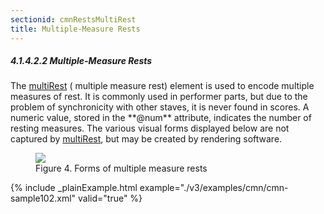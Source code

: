 ```yaml
---
sectionid: cmnRestsMultiRest
title: Multiple-Measure Rests
---
```



<h5 id="cmnRestsMultiRest">
   <span class="headingNumber">4.1.4.2.2</span>
   <span class="head">Multiple-Measure Rests</span>
</h5>
The 
<a class="link_odd_elementSpec" href="/v3/elements/multiRest">multiRest</a> (
<span class="expan">multiple measure rest</span>) element is
used to encode multiple measures of rest. It is commonly used in performer parts,
but
due to the problem of synchronicity with other staves, it is never found in scores.
A
numeric value, stored in the **@num** attribute, indicates the number of resting
measures. The various visual forms displayed below are not captured by 
<a class="link_odd_elementSpec" href="/v3/elements/multiRest">multiRest</a>, but may be created by rendering software.


<figure class="figure">
   <img src="../../../../guidelines/3.0.0/Images/ExampleImages/multirest.png" class="img-responsive"></img>
   <figcaption class="figure-caption">Figure 4. Forms of multiple measure rests</figcaption>
</figure>

{% include _plainExample.html example="./v3/examples/cmn/cmn-sample102.xml" valid="true" %}


